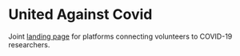 United Against Covid
====================

Joint [landing page](https://united-against-covid.github.io) for platforms connecting volunteers to COVID-19 researchers.
